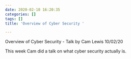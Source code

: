 ```yaml
---
date: 2020-02-10 16:20:35
categories: []
tags: []
title: 'Overview of Cyber Security '

---
```

Overview of Cyber Security - Talk by Cam Lewis         10/02/20

This week Cam did a talk on what cyber security actually is. 